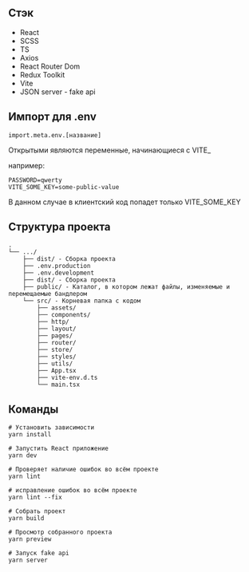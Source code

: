 ## Стэк
- React 
- SCSS
- TS
- Axios 
- React Router Dom 
- Redux Toolkit
- Vite
- JSON server - fake api

## Импорт для .env

```
import.meta.env.[название]
```

Открытыми являются переменные, начинающиеся с VITE_

например:
```
PASSWORD=qwerty
VITE_SOME_KEY=some-public-value
```

В данном случае в клиентский код попадет только VITE_SOME_KEY

## Структура проекта
```
.
└── .../
    ├── dist/ - Сборка проекта
    ├── .env.production
    ├── .env.development
    ├── dist/ - Сборка проекта
    ├── public/ - Каталог, в котором лежат файлы, изменяемые и перемещаемые бандлером
    └── src/ - Корневая папка с кодом
        ├── assets/ 
        ├── components/
        ├── http/
        ├── layout/
        ├── pages/
        ├── router/
        ├── store/
        ├── styles/
        ├── utils/
        ├── App.tsx
        ├── vite-env.d.ts
        └── main.tsx
```

## Команды

```
# Установить зависимости
yarn install

# Запустить React приложение
yarn dev

# Проверяет наличие ошибок во всём проекте
yarn lint 

# исправление ошибок во всём проекте
yarn lint --fix

# Собрать проект
yarn build

# Просмотр собранного проекта
yarn preview

# Запуск fake api 
yarn server
```
